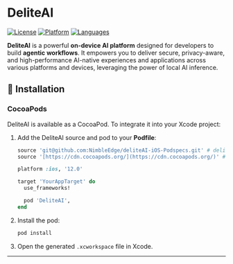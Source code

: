 # DeliteAI

[![License](https://img.shields.io/badge/license-Apache%202.0-blue.svg)](../../LICENSE)
[![Platform](https://img.shields.io/badge/platform-iOS-orange.svg)](https://github.com/NimbleEdge/deliteAI)
[![Languages](https://img.shields.io/badge/language-Swift-orange.svg)](https://github.com/NimbleEdge/deliteAI)


**DeliteAI** is a powerful **on-device AI platform** designed for developers to build **agentic workflows**. It empowers you to deliver secure, privacy-aware, and high-performance AI-native experiences and applications across various platforms and devices, leveraging the power of local AI inference.

## 🚀 Installation

### CocoaPods

DeliteAI is available as a CocoaPod. To integrate it into your Xcode project:

1. Add the DeliteAI source and pod to your **Podfile**:

    ```ruby
    source 'git@github.com:NimbleEdge/deliteAI-iOS-Podspecs.git' # deliteAI source
    source '[https://cdn.cocoapods.org/](https://cdn.cocoapods.org/)' # cocoaPods source

    platform :ios, '12.0'

    target 'YourAppTarget' do
      use_frameworks!

      pod 'DeliteAI',
    end
    ```

2. Install the pod:

    ```bash
    pod install
    ```

3. Open the generated `.xcworkspace` file in Xcode.

---
